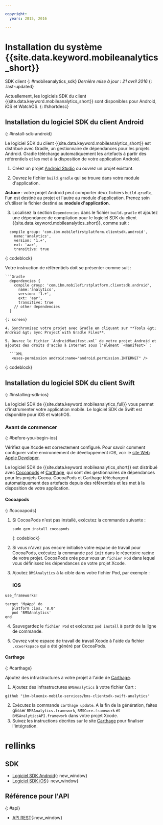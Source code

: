 ```yaml
---

copyright:
  years: 2015, 2016

---
```


# Installation du système {{site.data.keyword.mobileanalytics_short}}
SDK client
{: #mobileanalytics_sdk}
*Dernière mise à jour : 21 avril 2016*
{: .last-updated}

Actuellement, les logiciels SDK du client {{site.data.keyword.mobileanalytics_short}} sont disponibles pour Android, iOS et WatchOS.
{: #shortdesc}

## Installation du logiciel SDK du client Android
{: #install-sdk-android}

Le logiciel SDK du client {{site.data.keyword.mobileanalytics_short}} est distribué avec Gradle, un gestionnaire de dépendances pour les projets Android. Gradle
télécharge automatiquement les artefacts à partir des référentiels et les met à la disposition de votre application Android.

1. Créez un projet [Android Studio](http://developer.android.com/sdk/index.html) ou ouvrez un projet existant.

2. Ouvrez le fichier `build.gradle` qui se trouve dans votre module d'application.

  **Astuce** : votre projet Android peut comporter deux fichiers `build.gradle`, l'un est destiné au projet et l'autre au module d'application. Prenez soin d'utiliser le fichier destiné au **module d'application**.

3. Localisez la section `Dependencies` dans le fichier `build.gradle` et ajoutez une dépendance de compilation pour le logiciel SDK du client {{site.data.keyword.mobileanalytics_short}}, comme suit :

  ```Gradle
    compile group: 'com.ibm.mobilefirstplatform.clientsdk.android',    
      name:'analytics',
      version: '1.+',
      ext: 'aar',
      transitive: true
  ```
  {: codeblock}

  Votre instruction de référentiels doit se présenter comme suit :

	```Gradle
      dependencies {
        compile group: 'com.ibm.mobilefirstplatform.clientsdk.android',    
          name:'analytics',
          version: '1.+',
          ext: 'aar',
          transitive: true
    	// other dependencies  
      }
  ```
  {: screen}

4. Synchronisez votre projet avec Gradle en cliquant sur **Tools &gt; Android &gt; Sync Project with Gradle Files**.

5. Ouvrez le fichier `AndroidManifest.xml` de votre projet Android et ajoutez des droits d'accès à Internet sous l'élément `<manifest>` :

	```XML
	 <uses-permission android:name="android.permission.INTERNET" />
   ```
   {: codeblock}


## Installation du logiciel SDK du client Swift
{: #installing-sdk-ios}

Le logiciel SDK de {{site.data.keyword.mobileanalytics_full}} vous permet d'instrumenter votre application mobile. Le logiciel SDK de Swift est disponible pour iOS et watchOS.

### Avant de commencer
{: #before-you-begin-ios}

Vérifiez que Xcode est correctement configuré. Pour savoir comment configurer votre environnement de développement iOS, voir le [site Web Apple Developer](https://developer.apple.com/support/xcode/).

Le logiciel SDK de {{site.data.keyword.mobileanalytics_short}} est distribué avec [Cocoapods](https://cocoapods.org/) et [Carthage](https://github.com/Carthage/Carthage#getting-started), qui sont des gestionnaires de dépendances pour les projets Cocoa. CocoaPods et Carthage téléchargent automatiquement des artefacts depuis des référentiels et les met à la disposition de votre application.

#### Cocoapods
{: #cocoapods}
1. Si CocoaPods n'est pas installé, exécutez la commande suivante :

    ```
    sudo gem install cocoapods
    ```
    {: codeblock}

2. Si vous n'avez pas encore initialisé votre espace de travail pour CocoaPods, exécutez la commande `pod init` dans le répertoire racine de votre projet. CocoaPods crée pour vous un `fichier Pod` dans lequel vous définissez les dépendances de votre projet Xcode.

3. Ajoutez `BMSAnalytics` à la cible dans votre fichier Pod, par exemple :

	### iOS

  ```
  use_frameworks!

  target 'MyApp' do
     platform :ios, '8.0'
     pod 'BMSAnalytics'
  end
  ```

4. Sauvegardez le `fichier Pod` et exécutez `pod install` à partir de la ligne de commande.

5. Ouvrez votre espace de travail de travail Xcode à l'aide du fichier `.xcworkspace` qui a été généré par CocoaPods.

#### Carthage
{: #carthage}

Ajoutez des infrastructures à votre projet à l'aide de [Carthage](https://github.com/Carthage/Carthage#if-youre-building-for-ios-tvos-or-watchos).

1. Ajoutez des infrastructures `BMSAnalytics` à votre fichier Cart :
  ```
  github "ibm-bluemix-mobile-services/bms-clientsdk-swift-analytics"
  ```
2. Exécutez la commande `carthage update`. A la fin de la génération, faites glisser `BMSAnalytics.framework`, `BMSCore.framework` et `BMSAnalyticsAPI.framework` dans votre projet Xcode.
3. Suivez les instructions décrites sur le site [Carthage](https://github.com/Carthage/Carthage#if-youre-building-for-ios-tvos-or-watchos) pour finaliser l'intégration.

# rellinks

## SDK
* [Logiciel SDK Android](https://github.com/ibm-bluemix-mobile-services/bms-clientsdk-android-analytics){: new_window}  
* [Logiciel SDK iOS](https://github.com/ibm-bluemix-mobile-services/bms-clientsdk-swift-analytics){: new_window}

## Référence pour l'API
{: #api}
* [API REST](https://mobile-analytics-dashboard.eu-gb.bluemix.net/analytics-service/){:new_window}
